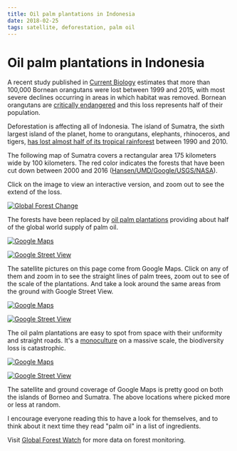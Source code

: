 ```yaml
---
title: Oil palm plantations in Indonesia
date: 2018-02-25
tags: satellite, deforestation, palm oil
---
```


# Oil palm plantations in Indonesia

A recent study published in [Current Biology][1] estimates that more than
100,000 Bornean orangutans were lost between 1999 and 2015, with most severe
declines occurring in areas in which habitat was removed. Bornean orangutans
are [critically endangered][2] and this loss represents half of their
population.

Deforestation is affecting all of Indonesia. The island of Sumatra, the sixth
largest island of the planet, home to orangutans, elephants, rhinoceros, and
tigers, [has lost almost half of its tropical rainforest][3] between 1990 and
2010.

The following map of Sumatra covers a rectangular area 175 kilometers wide by
100 kilometers. The red color indicates the forests that have been cut down
between 2000 and 2016 ([Hansen/UMD/Google/USGS/NASA][4]).

Click on the image to view an interactive version, and zoom out to see the
extend of the loss.

[![Global Forest Change](/images/indonesia-global-forest-change.png)](https://earthenginepartners.appspot.com/science-2013-global-forest?hl=en&llbox=0.9717%2C0.0599%2C103.2181%2C101.7638&t=ROADMAP&layers=6%2Clayer12%2Clayer0%2C3%3A100%2C12%3A100%2C8%3A100)

The forests have been replaced by [oil palm plantations][5] providing about
half of the global world supply of palm oil.

[![Google Maps](/images/indonesia-google-maps-1.jpg)](https://www.google.com/maps/@0.4708361,101.96132,3302m/data=!3m1!1e3?hl=en-US)

[![Google Street View](/images/indonesia-google-street-view-1.jpg)](https://www.google.com/maps/@0.4642321,101.957887,3a,82.2y,291.55h,92.31t/data=!3m6!1e1!3m4!1sHuFunb4XWvvWyOeOgOpnzw!2e0!7i13312!8i6656)

The satellite pictures on this page come from Google Maps. Click on any of them
and zoom in to see the straight lines of palm trees, zoom out to see of the
scale of the plantations. And take a look around the same areas from the ground
with Google Street View.

[![Google Maps](/images/indonesia-google-maps-2.jpg)](https://www.google.com/maps/@0.1247762,101.6591498,829m/data=!3m1!1e3?hl=en-US)

[![Google Street View](/images/indonesia-google-street-view-2.jpg)](https://www.google.com/maps/@0.1231008,101.6590852,3a,82.2y,75.19h,96.26t/data=!3m6!1e1!3m4!1sIo24E-C8478ySeTO-JbArw!2e0!7i13312!8i6656)

The oil palm plantations are easy to spot from space with their uniformity and
straight roads. It's a [monoculture][6] on a massive scale, the biodiversity
loss is catastrophic.

[![Google Maps](/images/indonesia-google-maps-3.jpg)](https://www.google.com/maps/@0.2845256,101.8958908,1964m/data=!3m1!1e3?hl=en-US)

[![Google Street View](/images/indonesia-google-street-view-3.jpg)](https://www.google.com/maps/@0.2760999,101.8975661,3a,82.2y,323.18h,82.46t/data=!3m6!1e1!3m4!1swfsDhs7JIo4cgC1Gu18FWg!2e0!7i13312!8i6656)

The satellite and ground coverage of Google Maps is pretty good on both the
islands of Borneo and Sumatra. The above locations where picked more or less at
random.

I encourage everyone reading this to have a look for themselves, and to think
about it next time they read "palm oil" in a list of ingredients.

Visit [Global Forest Watch][7] for more data on forest monitoring.

[1]: http://www.cell.com/current-biology/fulltext/S0960-9822(18)30086-1
[2]: http://www.iucnredlist.org/details/17975/0
[3]: http://iopscience.iop.org/article/10.1088/1748-9326/7/3/034010
[4]: http://earthenginepartners.appspot.com/science-2013-global-forest
[5]: https://en.wikipedia.org/wiki/Palm_oil_production_in_Indonesia
[6]: https://en.wikipedia.org/wiki/Monoculture
[7]: http://www.globalforestwatch.org/

